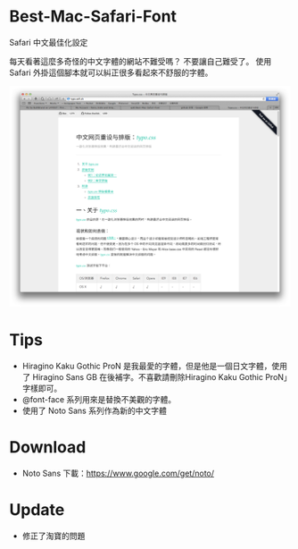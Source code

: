 Best-Mac-Safari-Font
====================

Safari 中文最佳化設定

每天看著這麼多奇怪的中文字體的網站不難受嗎？
不要讓自己難受了。
使用 Safari 外掛這個腳本就可以糾正很多看起來不舒服的字體。

![image](https://raw.githubusercontent.com/qoli/Best-Mac-Safari-Font/master/Fonts.set.pic.png)

Tips
===
* Hiragino Kaku Gothic ProN 是我最愛的字體，但是他是一個日文字體，使用了 Hiragino Sans GB 在後補字。不喜歡請刪除Hiragino Kaku Gothic ProN」字樣即可。
* @font-face 系列用來是替換不美觀的字體。
* 使用了 Noto Sans 系列作為新的中文字體


Download
===
* Noto Sans 下載：https://www.google.com/get/noto/

Update
===
* 修正了淘寶的問題